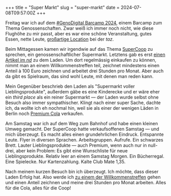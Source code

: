 +++
title = "Super Markt"
slug = "super-markt"
date = 2024-07-08T09:57:00Z
+++

Freitag war ich auf dem [#GenoDigital Barcamp 2024](https://genossenschaften.digital/barcamp-2024), einem Barcamp zum Thema Genossenschaften. Zwar weiß ich immer noch nicht, wie diese Flughöhe zu mir passt, aber es war eine schöne Veranstaltung, gutes Essen, nette Leute, [großartige Location](https://chaos.social/@zeitschlag/112734078670301702) bei der _taz_.

Beim Mittagessen kamen wir irgendwie auf das Thema [SuperCoop](https://supercoop.de) zu sprechen, ein genossenschaftlicher Supermarkt. Letztens gab es erst [einen Artikel im _nd_](https://www.nd-aktuell.de/artikel/1183362.genossenschaftlicher-supermarkt-supercoop-im-wedding-weg-von-psychologiepreisen.html) zu dem Laden. Um dort regelmässig einkaufen zu können, nimmt man an einem Willkommenstreffen teil, zeichnet mindestens einen Anteil à 100 Euro zeichnen und arbeitet drei Stunden pro Monat. Aber auch da gibt es Spielraum, das sind wohl Leute, mit denen man reden kann.

Mein Gegenüber beschrieb den Laden als "Supermarkt voller Lieblingsprodukte", außerdem gäbe es eine Kinderecke und er wäre eher ein _third place_ als ein reiner Supermarkt — der Laden wurde selbst ohne Besuch also immer sympathischer. Klingt nach einer super Sache, dachte ich, da wollte ich eh nochmal hin, weil sie als einer der wenigen Läden in Berlin noch [Premium Cola](https://premium-kollektiv.de/cola/) verkaufen.

Am Samstag war ich auf dem Weg zum Bahnhof und habe einen kleinen Umweg gemacht. Der SuperCoop hatte verkaufsoffenen Samstag — und mich überzeugt. Es macht alles einen grundehrlichen Eindruck. Entspannte Leute. Flyer in diversen Sprachen. Arbeitsgruppen. Aufrufe. Ein schwarzes Brett. Lauter Lieblingsprodukte — auch Premium, wenn auch nur in null-drei, aber kein Problem: Es gibt eine Wunschliste für neue Lieblingsprodukte. Relativ leer an einem Samstag Morgen. Ein Bücherregal. Eine Spielecke. Nur Kartenzahlung. Kalte Club Mate 1,35.

Nach meinem kurzen Besuch bin ich überzeugt. Ich möchte, dass dieser Laden Erfolg hat. Also werde ich [zu einem der Willkommenstreffen](https://www.eventbrite.de/e/supercoop-willkommenstreffen-welcome-session-tickets-169946593837) gehen und einen Anteil zeichnen und meine drei Stunden pro Monat arbeiten. Alles für die Cola, alles für die Coop!


